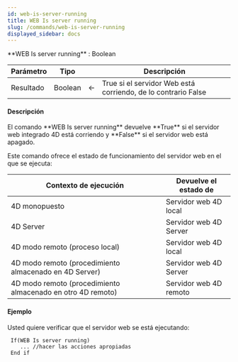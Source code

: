 ```yaml
---
id: web-is-server-running
title: WEB Is server running
slug: /commands/web-is-server-running
displayed_sidebar: docs
---
```


<!--REF #_command_.WEB Is server running.Syntax-->**WEB Is server running** : Boolean<!-- END REF-->
<!--REF #_command_.WEB Is server running.Params-->
| Parámetro | Tipo |  | Descripción |
| --- | --- | --- | --- |
| Resultado | Boolean | &#8592; | True si el servidor Web está corriendo, de lo contrario False |

<!-- END REF-->

#### Descripción 

<!--REF #_command_.WEB Is server running.Summary-->El comando **WEB Is server running** devuelve **True** si el servidor web integrado 4D está corriendo y **False** si el servidor web está apagado.<!-- END REF-->

Este comando ofrece el estado de funcionamiento del servidor web en el que se ejecuta: 

| **Contexto de ejecución**                                   | **Devuelve el estado de** |
| ----------------------------------------------------------- | ------------------------- |
| 4D monopuesto                                               | Servidor web 4D local     |
| 4D Server                                                   | Servidor web 4D Server    |
| 4D modo remoto (proceso local)                              | Servidor web 4D local     |
| 4D modo remoto (procedimiento almacenado en 4D Server)      | Servidor web 4D Server    |
| 4D modo remoto (procedimiento almacenado en otro 4D remoto) | Servidor web 4D remoto    |

#### Ejemplo 

Usted quiere verificar que el servidor web se está ejecutando:

```4d
 If(WEB Is server running)
    ... //hacer las acciones apropiadas
 End if
```
